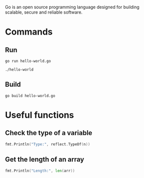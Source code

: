 
Go is an open source programming language designed for building scalable, secure and reliable software. 


# Commands

## Run
```shell
go run hello-world.go
```
```shell
./hello-world
```

## Build

```shell
go build hello-world.go
```

# Useful functions

## Check the type of a variable

```go
fmt.Println("Type:", reflect.TypeOf(n))
```

## Get the length of an array

```go
fmt.Println("Length:", len(arr))
```

